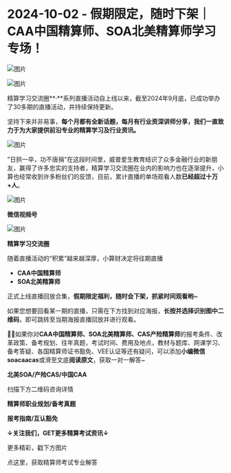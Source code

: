 # 2024-10-02 - 假期限定，随时下架｜CAA中国精算师、SOA北美精算师学习专场！

![图片](https://mmbiz.qpic.cn/mmbiz_jpg/mK3FpI9af4kg4PH3You8v1p2s4zAl35ZxNnxg0MdNmVTvH2IJcatox7FnBcNAnYE4JN8ZPBDeK1yLvRwqaptmA/640?wx_fmt=jpeg&wxfrom=5&wx_lazy=1&wx_co=1&tp=webp)

![图片](https://mmbiz.qpic.cn/sz_mmbiz_gif/mK3FpI9af4nSfVwvozd64cQ7rcicg9NY7aDpmlQHeubb1vZMYf0AYBKd0R4BYEutuL8zyMe4NKXjT1d6SMzlM4g/640?wx_fmt=gif&from=appmsg&wxfrom=5&wx_lazy=1&wx_co=1&tp=webp)

精算学习交流圈**·**系列直播活动自上线以来，截至2024年9月底，已成功举办了30多期的直播活动，并持续保持更新。

坚持下来并非易事，**每个月都有全新话题，每月有行业资深讲师分享，我们一直致力于为大家提供前沿专业的精算学习及行业资讯。**

![图片](https://mmbiz.qpic.cn/sz_mmbiz_png/mK3FpI9af4lI51NPxiaGNDsiaiaevqI667cqR1nwbmKgSmPM76AiaFHWzQLQmY6Ngh4BcmrvRkfkyx9W1kCSKuyIoQ/640?wx_fmt=png&from=appmsg&tp=webp&wxfrom=5&wx_lazy=1)

"日拱一卒，功不唐捐"在这段时间里，威普爱生教育结识了众多金融行业的新朋友，赢得了许多忠实的支持者，精算学习交流圈在业内的影响力也在逐渐提升，小算也经常收到许多粉丝们的反馈，目前，累计直播的单场观看人数**已经超过十万+人**。

![图片](https://mmbiz.qpic.cn/sz_mmbiz_png/Z94kpwe3PEnxbJNxFJBrUlFFkvYhfNNbFvHq6zhrfKc1lUzdIKiaxPUIjBbsGyTSgPF6G7pz7peic5iatIAITLYeg/640?wx_fmt=other&wxfrom=5&wx_lazy=1&wx_co=1&tp=webp)

**微信视频号**

![图片](https://mmbiz.qpic.cn/sz_mmbiz_png/Z94kpwe3PEnxbJNxFJBrUlFFkvYhfNNb9hicEWyictGJyUIMGIV2NG13rHgRLzPzzxDYxesNndpm15C6UaakoKGw/640?wx_fmt=other&wxfrom=5&wx_lazy=1&wx_co=1&tp=webp)

**精算学习交流圈**

随着直播活动的“积累”越来越深厚，小算财决定将往期直播

* **CAA中国精算师**
* ****SOA北美精算师****

正式上线直播回放合集，**假期限定福利，随时会下架，抓紧时间观看哟~**

如果您想要回看某一期的直播，只需在下方找到对应海报，**长按并选择识别图中二维码**，即可跳转至当期海报直播回放并进行观看。












**💁‍♀️**如果你对**CAA中国精算师、SOA北美精算师、CAS产险精算师**的报考条件、改革政策、备考规划、往年真题，考试时间、费用及地点，教材与题库、网课学习、备考答疑、各国精算师证书豁免、VEE认证等还有疑问，可以添加**小编微信soacaacas**或滑至文底**阅读原文**，获取一对一解答~

**北美SOA/产险CAS/中国CAA**

扫描下方二维码咨询详情


**精算师职业规划/备考真题**

**报考指南/互认豁免**

**↓关注我们，GET更多精算考试资讯↓**

更多精彩，戳下方图片


[](http://mp.weixin.qq.com/s?__biz=Mzg5ODgxNDE0NQ==&mid=2247499489&idx=1&sn=28bc71f9486a17b4e2a1e8576252b8af&chksm=c05e674ff729ee59dc54a8f5e5fdeacd3fa24632cb9fea93f694e23708dddce948576251acd3&scene=21#wechat_redirect)

[](http://mp.weixin.qq.com/s?__biz=Mzg5ODgxNDE0NQ==&mid=2247498943&idx=1&sn=5bce19bec0ad4273adf76176e0f511af&chksm=c05e6511f729ec074f2cfb8bf9ce06b7a2eb71bbbc70450c89e265774c37dfc5db1c6534d7bb&scene=21#wechat_redirect)

[](http://mp.weixin.qq.com/s?__biz=Mzg5ODgxNDE0NQ==&mid=2247499760&idx=1&sn=16dd1f8015b2fdf0d3f5c47ddf2fcace&chksm=c05e665ef729ef4854ae8257ec868b9532dcfb6820e0234ab54e19cc8c68e8eb7ecffbcb5525&scene=21#wechat_redirect)

[](http://mp.weixin.qq.com/s?__biz=Mzg5ODgxNDE0NQ==&mid=2247498518&idx=1&sn=bad02502a37ffc8531b5fd7f7cf952fe&chksm=c05e62b8f729ebaef2b92ff18af0a0407edb1421c3392c037361ad4a0ddda6c44bfea8e77254&scene=21#wechat_redirect)




点这里，获取精算师考试专业解答